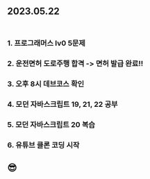 ## 2023.05.22<br/><br/>

### 1. 프로그래머스 lv0 5문제


### 2. 운전면허 도로주행 합격 -> 면허 발급 완료!!

### 3. 오후 8시 데브코스 확인
### 4. 모던 자바스크립트 19, 21, 22 공부
### 5. 모던 자바스크립트 20 복습
### 6. 유튜브 클론 코딩 시작

## 😎
